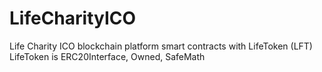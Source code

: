 # LifeCharityICO
Life Charity ICO blockchain platform smart contracts with LifeToken (LFT) 
LifeToken is ERC20Interface, Owned, SafeMath
